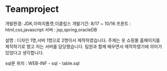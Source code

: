 # Teamproject
개발환경: JDK,아파치톰캣,이클립스
개발기간: 8/17 ~ 10/16
프론트 : html,css,javascript
서버 : jsp,spring,oracleDB


설명 : 디자인 1명,서버 1명으로 2명이서 제작하였습니다. 주제는 옷 쇼핑몰 홈페이지를 제작하기로 했고
저는 서버를 담당했습니다. 팀원과 함께 배우면서 제작하였기에 의미가 있었다고 생각합니다.

sql문 위치 : WEB-INF - sql - table.sql
